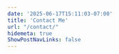 ```yaml
---
date: '2025-06-17T15:11:03-07:00'
title: 'Contact Me'
url: "/contact/"
hidemeta: true
ShowPostNavLinks: false
---
```


